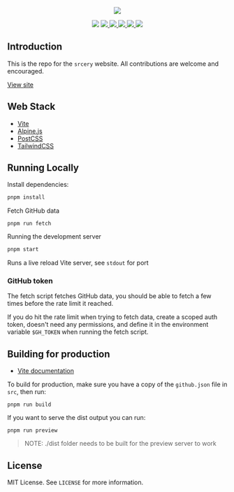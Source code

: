 <p align="center">
  <img src="https://raw.githubusercontent.com/srcery-colors/srcery-assets/master/src/logo_border.svg">
</p>

<p align="center">
  <img src="https://github.com/srcery-colors/srcery-colors.github.io-src/workflows/Build%20&%20Deploy/badge.svg">
  <a href="https://snyk.io/test/github/srcery-colors/srcery-colors.github.io-src?targetFile=package.json">
    <img src="https://snyk.io/test/github/srcery-colors/srcery-colors.github.io-src/badge.svg?targetFile=package.json">
  </a>
  <a href="https://github.com/srcery-colors/srcery-colors.github.io-src/blob/master/LICENSE">
    <img src="https://img.shields.io/github/license/srcery-colors/srcery-colors.github.io-src.svg">
  </a>
  <a href="https://github.com/srcery-colors/srcery-colors.github.io-src/issues">
    <img src="https://img.shields.io/github/issues/srcery-colors/srcery-colors.github.io-src.svg">
  </a>
  <a href="https://github.com/srcery-colors/srcery-colors.github.io-src/network">
    <img src="https://img.shields.io/github/forks/srcery-colors/srcery-colors.github.io-src.svg">
  </a>
  <a href="https://github.com/srcery-colors/srcery-colors.github.io-src/stargazers">
    <img src="https://img.shields.io/github/stars/srcery-colors/srcery-colors.github.io-src.svg">
  </a>
</p>


## Introduction

This is the repo for the `srcery` website.  All contributions are
welcome and encouraged.

[View site](https://srcery.sh)

## Web Stack

* [Vite](https://vitejs.dev/)
* [Alpine.js](https://alpinejs.dev/)
* [PostCSS](https://postcss.org)
* [TailwindCSS](https://tailwindcss.com)

## Running Locally

Install dependencies:

```sh
pnpm install
```

Fetch GitHub data

```
pnpm run fetch
```

Running the development server

```sh
pnpm start
```

Runs a live reload Vite server, see `stdout` for port

### GitHub token

The fetch script fetches GitHub data, you should be able to fetch a few times
before the rate limit it reached.

If you do hit the rate limit when trying to fetch data, create a scoped auth
token, doesn't need any permissions, and define it in the environment variable
`$GH_TOKEN` when running the fetch script.

## Building for production

- [Vite documentation](https://vitejs.dev/guide/build.html)

To build for production, make sure you have a copy of the `github.json` file in `src`, then run:

```
pnpm run build
```

If you want to serve the dist output you can run:

```
pnpm run preview
```

> NOTE: ./dist folder needs to be built for the preview server to work


## License

MIT License. See `LICENSE` for more information.
